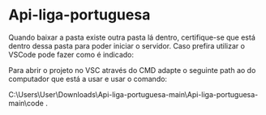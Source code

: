 # Api-liga-portuguesa
Quando baixar a pasta existe outra pasta lá dentro, certifique-se que está dentro dessa pasta para poder iniciar o servidor.
Caso prefira utilizar o VSCode pode fazer como é indicado:

Para abrir o projeto no VSC através do CMD adapte o seguinte path ao do computador que está a usar e usar o comando:

C:\Users\User\Downloads\Api-liga-portuguesa-main\Api-liga-portuguesa-main\code .
